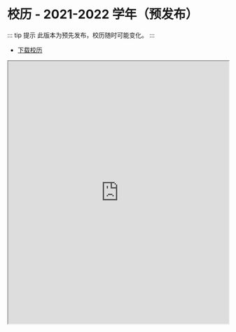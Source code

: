 # 校历 - 2021-2022 学年（预发布）

::: tip 提示
此版本为预先发布，校历随时可能变化。
:::

- [下载校历](https://cdn.jsdelivr.net/gh/sustech-cra/sustech-online-ng@master/docs/calendar/2021-2022.pdf)

<iframe src="https://mirrors.sustech.edu.cn/site/sustech-online/pdfjs/web/viewer.html?file=https://cdn.jsdelivr.net/gh/sustech-cra/sustech-online-ng@master/docs/calendar/2021-2022.pdf" width="100%" height="600" ></iframe>

